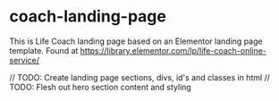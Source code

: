 # coach-landing-page

This is Life Coach landing page based on an Elementor landing page template. Found at https://library.elementor.com/lp/life-coach-online-service/

// TODO: Create landing page sections, divs, id's and classes in html
// TODO: Flesh out hero section content and styling
